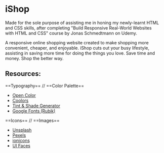 # iShop 

Made for the sole purpose of assisting me in honing my newly-learnt HTML and CSS skills, after completing "Build Responsive Real-World Websites with HTML and CSS" course by Jonas Schmedtmann on Udemy.

A responsive online shopping website created to make shopping more convenient, cheaper, and enjoyable. iShop cuts out your busy lifestyle, assisting in saving more time for doing the things you love. Save time and money. Shop the better way.

## Resources:

==Typography== // ==Color Palette==

- [Open Color](https://yeun.github.io/open-color/)
- [Coolors](https://coolors.co/contrast-checker/112a46-acc8e5)
- [Tint & Shade Generator](https://maketintsandshades.com/)
- [Google Fonts (Rubik)](https://fonts.google.com/)

==Icons== // ==Images==

- [Unsplash](https://unsplash.com/)
- [Pexels](https://www.pexels.com/)
- [ionicons](https://ionic.io/ionicons)
- [UI Faces](https://www.uifaces.co/browse-avatars/)

